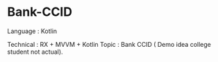 # Bank-CCID
Language : Kotlin

Technical : RX + MVVM + Kotlin 
Topic : Bank CCID ( Demo idea college student not actual). 

